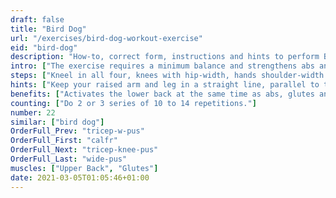 ```yaml
---
draft: false
title: "Bird Dog"
url: "/exercises/bird-dog-workout-exercise"
eid: "bird-dog"
description: "How-to, correct form, instructions and hints to perform Bird Dog. Similar exercises and video demo"
intro: ["The exercise requires a minimum balance and strengthens abs and glutes."]
steps: ["Kneel in all four, knees with hip-width, hands shoulder-width.", "Raise one leg so that it stays horizontal to the ground.", "At the same time raise the opposite arm, also to be horizontal to the ground.", "Stay in this position a few seconds and return to the all-four position.", "This is one repetition."]
hints: ["Keep your raised arm and leg in a straight line, parallel to the ground.", "Perform the exercise slowly, play attention to the form."]
benefits: ["Activates the lower back at the same time as abs, glutes and tights."]
counting: ["Do 2 or 3 series of 10 to 14 repetitions."]
number: 22
similar: ["bird dog"]
OrderFull_Prev: "tricep-w-pus"
OrderFull_First: "calfr"
OrderFull_Next: "tricep-knee-pus"
OrderFull_Last: "wide-pus"
muscles: ["Upper Back", "Glutes"]
date: 2021-03-05T01:05:46+01:00
---
```

